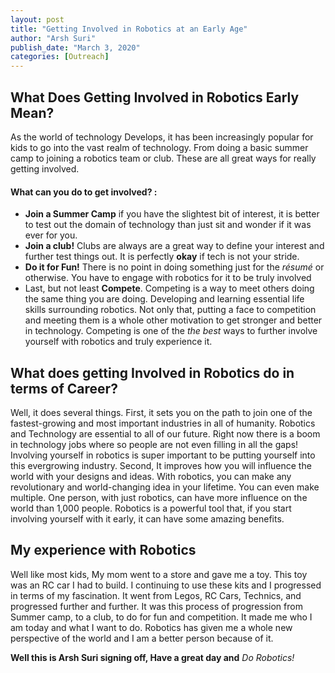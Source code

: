 ```yaml
---
layout: post
title: "Getting Involved in Robotics at an Early Age"
author: "Arsh Suri"
publish_date: "March 3, 2020"
categories: [Outreach]
---
```


## What Does Getting Involved in Robotics Early Mean?

As the world of technology Develops, it has been increasingly popular for kids to go into the vast realm of technology. From doing a basic summer camp to joining a robotics team or club. These are all great ways for really getting involved. 

#### What can you do to get involved? :

* **Join a Summer Camp** if you have the slightest bit of interest, it is better to test out the domain of technology than just sit and wonder if it was ever for you.
* **Join a club!** Clubs are always are a great way to define your interest and further test things out. It is perfectly **okay** if tech is not your stride. 
* **Do it for Fun!** There is no point in doing something just for the *résumé* or otherwise. You have to engage with robotics for it to be truly involved
* Last, but not least **Compete**. Competing is a way to meet others doing the same thing you are doing. Developing and learning essential life skills surrounding robotics. Not only that, putting a face to competition and meeting them is a whole other motivation to get stronger and better in technology. Competing is one of the *the best* ways to further involve yourself with robotics and truly experience it.

## What does getting Involved in Robotics do in terms of Career? 

Well, it does several things. First, it sets you on the path to join one of the fastest-growing and most important industries in all of humanity. Robotics and Technology are essential to all of our future. Right now there is a boom in technology jobs where so people are not even filling in all the gaps! Involving yourself in robotics is super important to be putting yourself into this evergrowing industry. Second, It improves how you will influence the world with your designs and ideas. With robotics, you can make any revolutionary and world-changing idea in your lifetime. You can even make multiple. One person, with just robotics, can have more influence on the world than 1,000 people. Robotics is a powerful tool that, if you start involving yourself with it early, it can have some amazing benefits. 

## My experience with Robotics

Well like most kids, My mom went to a store and gave me a toy. This toy was an RC car I had to build. I continuing to use these kits and I progressed in terms of my fascination. It went from Legos, RC Cars, Technics, and progressed further and further. It was this process of progression from Summer camp, to a club, to do for fun and competition. It made me who I am today and what I want to do. Robotics has given me a whole new perspective of the world and I am a better person because of it.

**Well this is Arsh Suri signing off, Have a great day and** *Do Robotics!*
